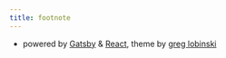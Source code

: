 ```yaml
---
title: footnote
---
```



* powered by [Gatsby](https://www.gatsbyjs.org/) & [React](https://reactjs.org), theme by [greg lobinski](https://www.greglobinski.com)
